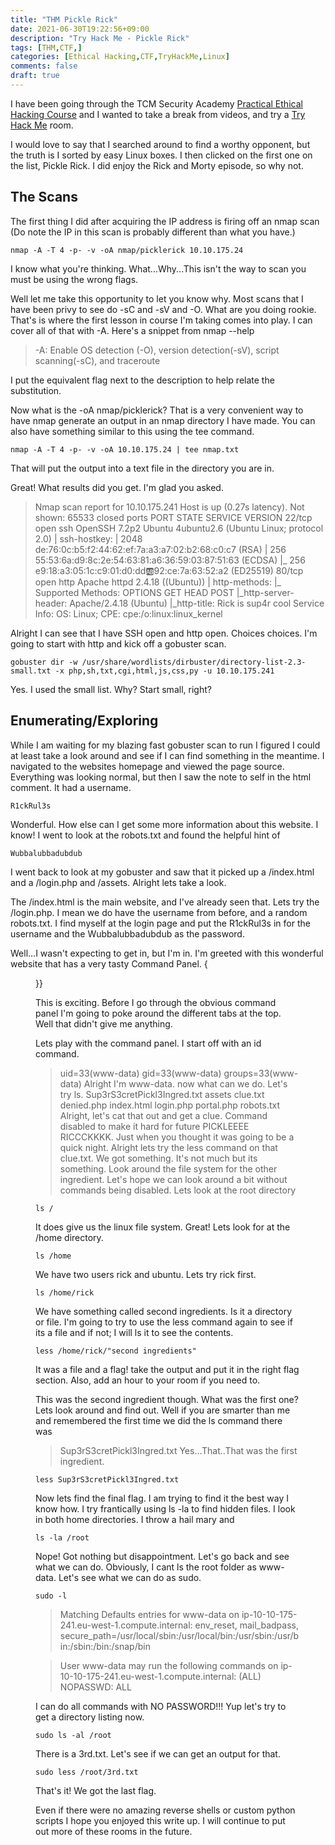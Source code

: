 ```yaml
---
title: "THM Pickle Rick"
date: 2021-06-30T19:22:56+09:00
description: "Try Hack Me - Pickle Rick"
tags: [THM,CTF,]
categories: [Ethical Hacking,CTF,TryHackMe,Linux]
comments: false
draft: true
---
```

I have been going through the TCM Security Academy [Practical Ethical Hacking Course](https://academy.tcm-sec.com/p/practical-ethical-hacking-the-complete-course) and I wanted to take a break from videos, and try a [Try Hack Me](https://tryhackme.eu) room. 

I would love to say that I searched around to find a worthy opponent, but the truth is I sorted by easy Linux boxes. I then clicked on the first one on the list, Pickle Rick. I did enjoy the Rick and Morty episode, so why not. 

## The Scans ##

The first thing I did after acquiring the IP address is firing off an nmap scan (Do note the IP in this scan is probably different than what you have.)
```
nmap -A -T 4 -p- -v -oA nmap/picklerick 10.10.175.24
```
I know what you're thinking. What...Why...This isn't the way to scan you must be using the wrong flags. 

Well let me take this opportunity to let you know why. Most scans that I have been privy to see do -sC and -sV and -O. What are you doing rookie. That's is where the first lesson in course I'm taking comes into play. I can cover all of that with -A. Here's a snippet from nmap --help
> -A: Enable OS detection (-O), version detection(-sV), script scanning(-sC), and traceroute

I put the equivalent flag next to the description to help relate the substitution.

Now what is the -oA nmap/picklerick? That is a very convenient way to have nmap generate an output in an nmap directory I have made. You can also have something similar to this using the tee command.

```
nmap -A -T 4 -p- -v -oA 10.10.175.24 | tee nmap.txt
```
That will put the output into a text file in the directory you are in.

Great! What results did you get. I'm glad you asked.

>Nmap scan report for 10.10.175.241
>Host is up (0.27s latency).
>Not shown: 65533 closed ports
>PORT   STATE SERVICE VERSION
>22/tcp open  ssh     OpenSSH 7.2p2 Ubuntu 4ubuntu2.6 (Ubuntu Linux; protocol 2.0)
>| ssh-hostkey:
>|   2048 de:76:0c:b5:f2:44:62:ef:7a:a3:a7:02:b2:68:c0:c7 (RSA)
>|   256 55:53:6a:d9:8c:2e:54:63:81:a6:36:59:03:87:51:63 (ECDSA)
>|_  256 e9:18:a3:05:1c:c9:01:d0:dd:ab:92:ce:7a:63:52:a2 (ED25519)
>80/tcp open  http    Apache httpd 2.4.18 ((Ubuntu))
>| http-methods:
>|_  Supported Methods: OPTIONS GET HEAD POST
>|_http-server-header: Apache/2.4.18 (Ubuntu)
>|_http-title: Rick is sup4r cool
>Service Info: OS: Linux; CPE: cpe:/o:linux:linux_kernel

Alright I can see that I have SSH open and http open. Choices choices. I'm going to start with http and kick off a gobuster scan.
```
gobuster dir -w /usr/share/wordlists/dirbuster/directory-list-2.3-small.txt -x php,sh,txt,cgi,html,js,css,py -u 10.10.175.241
```
Yes. I used the small list. Why? Start small, right?

## Enumerating/Exploring ##

While I am waiting for my blazing fast gobuster scan to run I figured I could at least take a look around and see if I can find something in the meantime. I navigated to the websites homepage and viewed the page source. Everything was looking normal, but then I saw the note to self in the html comment. It had a username.
```
R1ckRul3s
```
Wonderful. How else can I get some more information about this website. I know! I went to look at the robots.txt and found the helpful hint of
```
Wubbalubbadubdub
```
I went back to look at my gobuster and saw that it picked up a /index.html and a /login.php and /assets. Alright lets take a look.

The /index.html is the main website, and I've already seen that. Lets try the /login.php. I mean we do have the username from before, and a random robots.txt. I find myself at the login page and put the R1ckRul3s in for the username and the Wubbalubbadubdub as the password.

Well...I wasn't expecting to get in, but I'm in. I'm greeted with this wonderful website that has a very tasty Command Panel. 
{<figure src="/images/Posts/008/command.jpg">}}

This is exciting. Before I go through the obvious command panel I'm going to poke around the different tabs at the top. Well that didn't give me anything. 

Lets play with the command panel. I start off with an id command. 
> uid=33(www-data) gid=33(www-data) groups=33(www-data)
Alright I'm www-data. now what can we do. Let's try ls. 
>Sup3rS3cretPickl3Ingred.txt
>assets
>clue.txt
>denied.php
>index.html
>login.php
>portal.php
>robots.txt
Alright, let's cat that out and get a clue.
>Command disabled to make it hard for future PICKLEEEE RICCCKKKK.
Just when you thought it was going to be a quick night. Alright lets try the less command on that clue.txt. We got something. It's not much but its something.
>Look around the file system for the other ingredient.
Let's hope we can look around a bit without commands being disabled. Lets look at the root directory
```
ls /
```
It does give us the linux file system. Great! Lets look for at the /home directory.
```
ls /home
```
We have two users rick and ubuntu. Lets try rick first.
```
ls /home/rick
```
We have something called second ingredients. Is it a directory or file. I'm going to try to use the less command again to see if its a file and if not; I will ls it to see the contents.
```
less /home/rick/"second ingredients"
```
It was a file and a flag! take the output and put it in the right flag section. Also, add an hour to your room if you need to. 

This was the second ingredient though. What was the first one? Lets look around and find out. Well if you are smarter than me and remembered the first time we did the ls command there was 
>Sup3rS3cretPickl3Ingred.txt
Yes...That..That was the first ingredient. 
```
less Sup3rS3cretPickl3Ingred.txt
```
Now lets find the final flag. I am trying to find it the best way I know how. I try frantically using ls -la to find hidden files. I look in both home directories. I throw a hail mary and 
```
ls -la /root
```
Nope! Got nothing but disappointment. Let's go back and see what we can do. Obviously, I cant ls the root folder as www-data. Let's see what we can do as sudo.
```
sudo -l
```
>Matching Defaults entries for www-data on ip-10-10-175-241.eu-west-1.compute.internal:
    env_reset, mail_badpass, secure_path=/usr/local/sbin\:/usr/local/bin\:/usr/sbin\:/usr/bin\:/sbin\:/bin\:/snap/bin

>User www-data may run the following commands on ip-10-10-175-241.eu-west-1.compute.internal:
>    (ALL) NOPASSWD: ALL

I can do all commands with NO PASSWORD!!! Yup let's try to get a directory listing now.
```
sudo ls -al /root
```
There is a 3rd.txt. Let's see if we can get an output for that.
```
sudo less /root/3rd.txt
```
That's it! We got the last flag.

Even if there were no amazing reverse shells or custom python scripts I hope you enjoyed this write up. I will continue to put out more of these rooms in the future. 